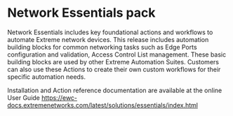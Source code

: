 # Network Essentials pack
Network Essentials includes key foundational actions and workflows to automate Extreme network devices. This release includes automation building blocks for common networking tasks such as Edge Ports configuration and validation, Access Control List management. These basic building blocks are used by other Extreme Automation Suites. Customers can also use these Actions to create their own custom workflows for their specific automation needs.

Installation and Action reference documentation are available at the online User Guide <https://ewc-docs.extremenetworks.com/latest/solutions/essentials/index.html>
